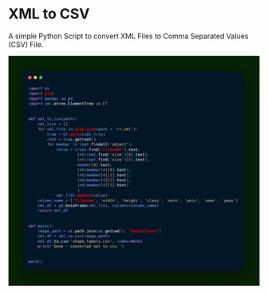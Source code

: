 # XML to CSV

A simple Python Script to convert XML Files to Comma Separated Values (CSV) File.

![image](xml_to_csv.png)
